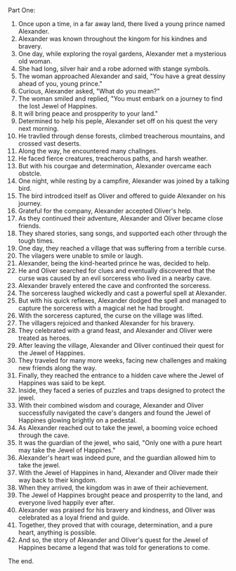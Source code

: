 Part One:

1. Once upon a time, in a far away land, there lived a young prince named Alexander.
2. Alexander was known throughout the kingom for his kindnes and bravery.
3. One day, while exploring the royal gardens, Alexander met a mysterious old woman.
4. She had long, silver hair and a robe adorned with stange symbols.
5. The woman approached Alexander and said, "You have a great dessiny ahead of you, young prince."
6. Curious, Alexander asked, "What do you mean?"
7. The woman smiled and replied, "You must embark on a journey to find the lost Jewel of Happines.
8. It will bring peace and prospperity to your land."
9. Determined to help his peple, Alexander set off on his quest the very next morning.
10. He travlled through dense forests, climbed treacherous mountains, and crossed vast deserts.
11. Along the way, he encountered many challnges.
12. He faced fierce creatures, treacherous paths, and harsh weather.
13. But with his courgae and determination, Alexander overcame each obstcle.
14. One night, while resting by a campfire, Alexander was joined by a talking bird.
15. The bird introdced itself as Oliver and offered to guide Alexander on his journey.
16. Grateful for the company, Alexander accepted Oliver's help.
17. As they continued their adventure, Alexander and Oliver became close friends.
18. They shared stories, sang songs, and supported each other through the tough times.
19. One day, they reached a village that was suffering from a terrible curse.
20. The vilagers were unable to smile or laugh.
21. Alexander, being the kind-hearted prince he was, decided to help.
22. He and Oliver searched for clues and eventually discovered that the curse was caused by an evil sorceress who lived in a nearby cave.
23. Alexander bravely entered the cave and confronted the sorceress.
24. The sorceress laughed wickedly and cast a powerful spell at Alexander.
25. But with his quick reflexes, Alexander dodged the spell and managed to capture the sorceress with a magical net he had brought.
26. With the sorceress captured, the curse on the village was lifted.
27. The villagers rejoiced and thanked Alexander for his bravery.
28. They celebrated with a grand feast, and Alexander and Oliver were treated as heroes.
29. After leaving the village, Alexander and Oliver continued their quest for the Jewel of Happines.
30. They traveled for many more weeks, facing new challenges and making new friends along the way.
31. Finally, they reached the entrance to a hidden cave where the Jewel of Happines was said to be kept.
32. Inside, they faced a series of puzzles and traps designed to protect the jewel.
33. With their combined wisdom and courage, Alexander and Oliver successfully navigated the cave's dangers and found the Jewel of Happines glowing brightly on a pedestal.
34. As Alexander reached out to take the jewel, a booming voice echoed through the cave.
35. It was the guardian of the jewel, who said, "Only one with a pure heart may take the Jewel of Happines."
36. Alexander's heart was indeed pure, and the guardian allowed him to take the jewel.
37. With the Jewel of Happines in hand, Alexander and Oliver made their way back to their kingdom.
38. When they arrived, the kingdom was in awe of their achievement.
39. The Jewel of Happines brought peace and prosperrity to the land, and everyone lived happily ever after.
40. Alexander was praised for his bravery and kindness, and Oliver was celebrated as a loyal friend and guide.
41. Together, they proved that with courage, determination, and a pure heart, anything is possible.
42. And so, the story of Alexander and Oliver's quest for the Jewel of Happines became a legend that was told for generations to come.

The end.